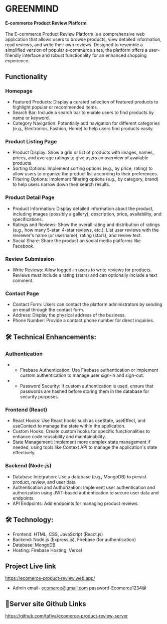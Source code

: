 # GREENMIND 
#### E-commerce Product Review Platform


The E-commerce Product Review Platform is a comprehensive web application that allows users to browse products, view detailed information, read reviews, and write their own reviews. Designed to resemble a simplified version of popular e-commerce sites, the platform offers a user-friendly interface and robust functionality for an enhanced shopping experience.


## Functionality
 ### Homepage
- Featured Products: Display a curated selection of featured products to highlight popular or recommended items.
- Search Bar: Include a search bar to enable users to find products by name or keyword.
- Category Navigation: Potentially add navigation for different categories (e.g., Electronics, Fashion, Home) to help users find products easily.

### Product Listing Page
- Product Display: Show a grid or list of products with images, names, prices, and average ratings to give users an overview of available products.
- Sorting Options: Implement sorting options (e.g., by price, rating) to allow users to organize the product list according to their preferences.
- Filtering Options: Implement filtering options (e.g., by category, brand) to help users narrow down their search results.
  
### Product Detail Page
- Product Information: Display detailed information about the product, including images (possibly a gallery), description, price, availability, and specifications.
- Ratings and Reviews: Show the overall rating and distribution of ratings (e.g., how many 5-star, 4-star reviews, etc.). List user reviews with the reviewer's name (or username), rating (stars), and review text.
- Social Share: Share the product on social media platforms like Facebook.
 
### Review Submission
- Write Reviews: Allow logged-in users to write reviews for products. Reviews must include a rating (stars) and can optionally include a text comment.

### Contact Page
- Contact Form: Users can contact the platform administrators by sending an email through the contact form.
- Address: Display the physical address of the business.
- Phone Number: Provide a contact phone number for direct inquiries.


## 🛠 Technical Enhancements:
### Authentication
- * Firebase Authentication: Use Firebase authentication or implement custom authentication to manage user sign-in and sign-out.
- * Password Security: If custom authentication is used, ensure that passwords are hashed before storing them in the database for security purposes.

### Frontend (React)
- React Hooks: Use React hooks such as useState, useEffect, and useContext to manage the state within the application.
- Custom Hooks: Create custom hooks for specific functionalities to enhance code reusability and maintainability.
- State Management: Implement more complex state management if needed, using tools like Context API to manage the application's state effectively.

### Backend (Node.js)
- Database Integration: Use a database (e.g., MongoDB) to persist product, review, and user data
- Authentication and Authorization: Implement user authentication and authorization using JWT-based authentication to secure user data and endpoints.
- API Endpoints: Add endpoints for managing product reviews.

## 🛠 Technology:
* Frontend: HTML, CSS, JavaScript (React.js)
* Backend: Node.js (Express.js), Firebase (for authentication)
* Database: MongoDB 
* Hosting: Firebase Hosting, Vercel


## Project Live link
https://ecomerce-product-review.web.app/
- Admin email- ecomerce@gmail.com  password-Ecomerce1234@



## 🔗Server site Github Links
https://github.com/tafiya/ecomerce-product-review-server
